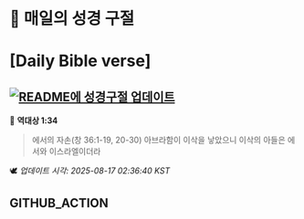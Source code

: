 # 🙏 매일의 성경 구절
# [Daily Bible verse]
## [![README에 성경구절 업데이트](https://github.com/DONGSUKA/first_test/actions/workflows/update-readme-bible.yml/badge.svg)](https://github.com/DONGSUKA/first_test/actions/workflows/update-readme-bible.yml)
<!-- START_BIBLE_VERSE -->
📖 **역대상 1:34**
> 에서의 자손(창 36:1-19, 20-30) 아브라함이 이삭을 낳았으니 이삭의 아들은 에서와 이스라엘이더라

🕊️ _업데이트 시각: 2025-08-17 02:36:40 KST_
  <!-- END_BIBLE_VERSE -->
## GITHUB_ACTION
